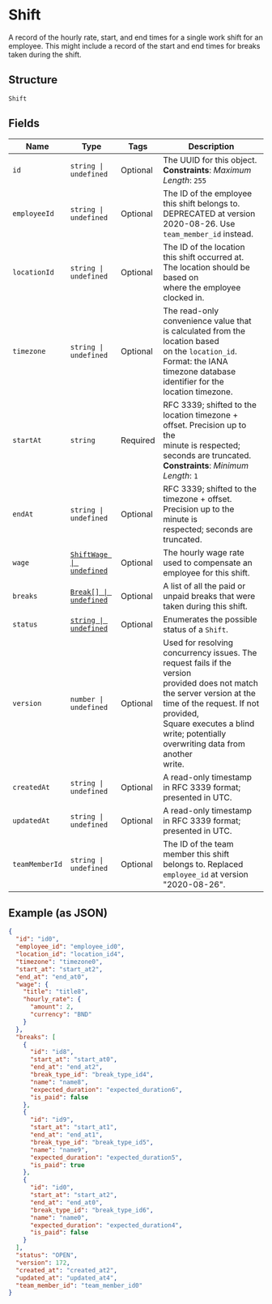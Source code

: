 
# Shift

A record of the hourly rate, start, and end times for a single work shift
for an employee. This might include a record of the start and end times for breaks
taken during the shift.

## Structure

`Shift`

## Fields

| Name | Type | Tags | Description |
|  --- | --- | --- | --- |
| `id` | `string \| undefined` | Optional | The UUID for this object.<br>**Constraints**: *Maximum Length*: `255` |
| `employeeId` | `string \| undefined` | Optional | The ID of the employee this shift belongs to. DEPRECATED at version 2020-08-26. Use `team_member_id` instead. |
| `locationId` | `string \| undefined` | Optional | The ID of the location this shift occurred at. The location should be based on<br>where the employee clocked in. |
| `timezone` | `string \| undefined` | Optional | The read-only convenience value that is calculated from the location based<br>on the `location_id`. Format: the IANA timezone database identifier for the<br>location timezone. |
| `startAt` | `string` | Required | RFC 3339; shifted to the location timezone + offset. Precision up to the<br>minute is respected; seconds are truncated.<br>**Constraints**: *Minimum Length*: `1` |
| `endAt` | `string \| undefined` | Optional | RFC 3339; shifted to the timezone + offset. Precision up to the minute is<br>respected; seconds are truncated. |
| `wage` | [`ShiftWage \| undefined`](../../doc/models/shift-wage.md) | Optional | The hourly wage rate used to compensate an employee for this shift. |
| `breaks` | [`Break[] \| undefined`](../../doc/models/break.md) | Optional | A list of all the paid or unpaid breaks that were taken during this shift. |
| `status` | [`string \| undefined`](../../doc/models/shift-status.md) | Optional | Enumerates the possible status of a `Shift`. |
| `version` | `number \| undefined` | Optional | Used for resolving concurrency issues. The request fails if the version<br>provided does not match the server version at the time of the request. If not provided,<br>Square executes a blind write; potentially overwriting data from another<br>write. |
| `createdAt` | `string \| undefined` | Optional | A read-only timestamp in RFC 3339 format; presented in UTC. |
| `updatedAt` | `string \| undefined` | Optional | A read-only timestamp in RFC 3339 format; presented in UTC. |
| `teamMemberId` | `string \| undefined` | Optional | The ID of the team member this shift belongs to. Replaced `employee_id` at version "2020-08-26". |

## Example (as JSON)

```json
{
  "id": "id0",
  "employee_id": "employee_id0",
  "location_id": "location_id4",
  "timezone": "timezone0",
  "start_at": "start_at2",
  "end_at": "end_at0",
  "wage": {
    "title": "title8",
    "hourly_rate": {
      "amount": 2,
      "currency": "BND"
    }
  },
  "breaks": [
    {
      "id": "id8",
      "start_at": "start_at0",
      "end_at": "end_at2",
      "break_type_id": "break_type_id4",
      "name": "name8",
      "expected_duration": "expected_duration6",
      "is_paid": false
    },
    {
      "id": "id9",
      "start_at": "start_at1",
      "end_at": "end_at1",
      "break_type_id": "break_type_id5",
      "name": "name9",
      "expected_duration": "expected_duration5",
      "is_paid": true
    },
    {
      "id": "id0",
      "start_at": "start_at2",
      "end_at": "end_at0",
      "break_type_id": "break_type_id6",
      "name": "name0",
      "expected_duration": "expected_duration4",
      "is_paid": false
    }
  ],
  "status": "OPEN",
  "version": 172,
  "created_at": "created_at2",
  "updated_at": "updated_at4",
  "team_member_id": "team_member_id0"
}
```

